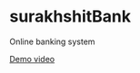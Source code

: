 # surakhshitBank
Online banking system

[Demo video](https://drive.google.com/file/d/1pO2IbsqlGQ1qaC_davW4yYqHPYYCr-0t/view)
